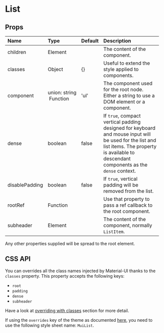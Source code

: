 <!--- This documentation is automatically generated, do not try to edit it. -->

# List



## Props
| Name | Type | Default | Description |
|:-----|:-----|:--------|:------------|
| children | Element |  | The content of the component. |
| classes | Object | {} | Useful to extend the style applied to components. |
| component | union:&nbsp;string<br>&nbsp;Function<br> | 'ul' | The component used for the root node. Either a string to use a DOM element or a component. |
| dense | boolean | false | If `true`, compact vertical padding designed for keyboard and mouse input will be used for the list and list items. The property is available to descendant components as the `dense` context. |
| disablePadding | boolean | false | If `true`, vertical padding will be removed from the list. |
| rootRef | Function |  | Use that property to pass a ref callback to the root component. |
| subheader | Element |  | The content of the component, normally `ListItem`. |

Any other properties supplied will be spread to the root element.

## CSS API

You can overrides all the class names injected by Material-UI thanks to the `classes` property.
This property accepts the following keys:
- `root`
- `padding`
- `dense`
- `subheader`

Have a look at [overriding with classes](/customization/overrides#overriding-with-classes)
section for more detail.

If using the `overrides` key of the theme as documented
[here](/customization/themes#customizing-all-instances-of-a-component-type),
you need to use the following style sheet name: `MuiList`.
